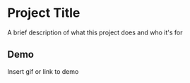 
# Project Title

A brief description of what this project does and who it's for


## Demo

Insert gif or link to demo

